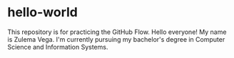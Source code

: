 # hello-world
This repository is for practicing the GitHub Flow.
Hello everyone! My name is Zulema Vega. I'm currently pursuing my bachelor's degree in Computer Science and Information Systems. 
